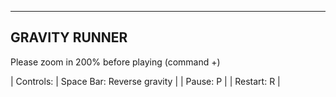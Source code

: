 ---------------
GRAVITY RUNNER
---------------

Please zoom in 200% before playing (command +) 

| Controls:
| Space Bar: Reverse gravity |
| Pause: P |
| Restart: R |

